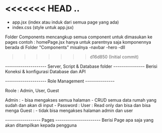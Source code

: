 <<<<<<< HEAD
..
=======
- app.jsx (index atau induk dari semua page yang ada)
- index.css (style untuk app.jsx)


<!-- FOLDER COMPONENTS PENJELASAN -->
Folder Components
mencangkup semua component untuk dimasukan ke pages
contoh : 
homePage.jsx hanya untuk parentnya saja
komponennya berada di Folder "Components"
misalnya 
-navbar
-hero
-dll
>>>>>>> d16d850 (Initial commit)

--------------------- Server, Script & Database folder ----------------
Berisi Koneksi & konfigurasi Database dan API

--------------------- Role Management ---------------

Roole : Admin, User, Guest

Admin :
    - bisa mengakses semua halaman
    - CRUD semua data rumah yang sudah dan akan di input
    - Password :
User : Read only dan bisa dan bisa menga
Guest :
    - tidak bisa mengakses halaman admin dan user

------------------ Pages -----------------------
Berisi Page apa saja yang akan ditampilkan kepada pengguna    







